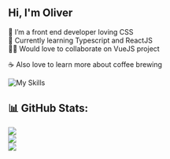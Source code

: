 ## Hi, I'm Oliver
🔭 I’m a front end developer loving CSS  
🌱 Currently learning Typescript and ReactJS  
💪🏻 Would love to collaborate on VueJS project

☕️ Also love to learn more about coffee brewing

![My Skills](https://skillicons.dev/icons?i=html,css,sass,js,ts,nodejs,vue,express,mysql,linux,bash,ai,ps)

## 📊 GitHub Stats:
![](https://github-readme-stats.vercel.app/api?username=oliver139&theme=tokyonight&hide_border=true&include_all_commits=false&count_private=false)  
![](https://github-readme-streak-stats.herokuapp.com/?user=oliver139&theme=tokyonight&hide_border=true)  
![](https://github-readme-stats.vercel.app/api/top-langs/?username=oliver139&theme=tokyonight&hide_border=true&include_all_commits=false&count_private=false&layout=compact)

<!-- ## 💰 You can help me by Donating
[![PayPal](https://img.shields.io/badge/PayPal-00457C?style=for-the-badge&logo=paypal&logoColor=white)](https://paypal.me/OliverHei)  -->

  
<!-- Proudly created with GPRM ( https://gprm.itsvg.in ) -->
